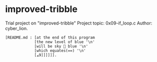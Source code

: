 # improved-tribble
Trial project on "improved-tribble"
Project topic: 0x09-if_loop.c
Author: cyber_lion.

    [README.md : [at the end of this program
                 [the new level of blue '\n'
                 [will be sky 🌌 blue '\n'
                 [which equates(==) '\n'
                 [☁️9]]]]]].
